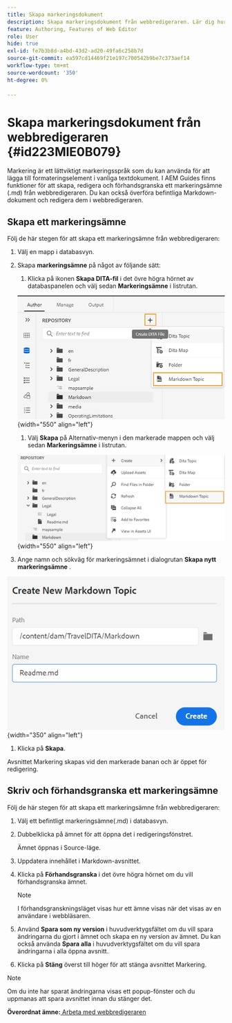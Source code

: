 ```yaml
---
title: Skapa markeringsdokument
description: Skapa markeringsdokument från webbredigeraren. Lär dig hur du skapar, redigerar och förhandsgranskar ett markeringsämne i AEM Guides.
feature: Authoring, Features of Web Editor
role: User
hide: true
exl-id: fe7b3b8d-a4bd-43d2-ad20-49fa6c258b7d
source-git-commit: ea597cd14469f21e197c700542b9be7c373aef14
workflow-type: tm+mt
source-wordcount: '350'
ht-degree: 0%

---
```


# Skapa markeringsdokument från webbredigeraren {#id223MIE0B079}

Markering är ett lättviktigt markeringsspråk som du kan använda för att lägga till formateringselement i vanliga textdokument. I AEM Guides finns funktioner för att skapa, redigera och förhandsgranska ett markeringsämne \(.md\) från webbredigeraren. Du kan också överföra befintliga Markdown-dokument och redigera dem i webbredigeraren.

## Skapa ett markeringsämne

Följ de här stegen för att skapa ett markeringsämne från webbredigeraren:

1. Välj en mapp i databasvyn.
1. Skapa **markeringsämne** på något av följande sätt:
   1. Klicka på ikonen **Skapa DITA-fil** i det övre högra hörnet av databaspanelen och välj sedan **Markeringsämne** i listrutan.

   ![](images/create-markdown-dita-topic.png){width="550" align="left"}

   1. Välj **Skapa** på Alternativ-menyn i den markerade mappen och välj sedan **Markeringsämne** i listrutan.

   ![](images/create-markdown-options-menu.png){width="550" align="left"}

1. Ange namn och sökväg för markeringsämnet i dialogrutan **Skapa nytt markeringsämne** .

![](images/create-markdown-dialog.png){width="350" align="left"}

1. Klicka på **Skapa**.

Avsnittet Markering skapas vid den markerade banan och är öppet för redigering.

## Skriv och förhandsgranska ett markeringsämne

Följ de här stegen för att skapa ett markeringsämne från webbredigeraren:

1. Välj ett befintligt markeringsämne\(.md\) i databasvyn.
1. Dubbelklicka på ämnet för att öppna det i redigeringsfönstret.

   Ämnet öppnas i Source-läge.

1. Uppdatera innehållet i Markdown-avsnittet.
1. Klicka på **Förhandsgranska** i det övre högra hörnet om du vill förhandsgranska ämnet.

   >[!NOTE]
   >
   > I förhandsgranskningsläget visas hur ett ämne visas när det visas av en användare i webbläsaren.

1. Använd **Spara som ny version** i huvudverktygsfältet om du vill spara ändringarna du gjort i ämnet och skapa en ny version av ämnet. Du kan också använda **Spara alla** i huvudverktygsfältet om du vill spara ändringarna i alla öppna avsnitt.

1. Klicka på **Stäng** överst till höger för att stänga avsnittet Markering.

>[!NOTE]
>
> Om du inte har sparat ändringarna visas ett popup-fönster och du uppmanas att spara avsnittet innan du stänger det.

**Överordnat ämne:**&#x200B;[ Arbeta med webbredigeraren](web-editor.md)
